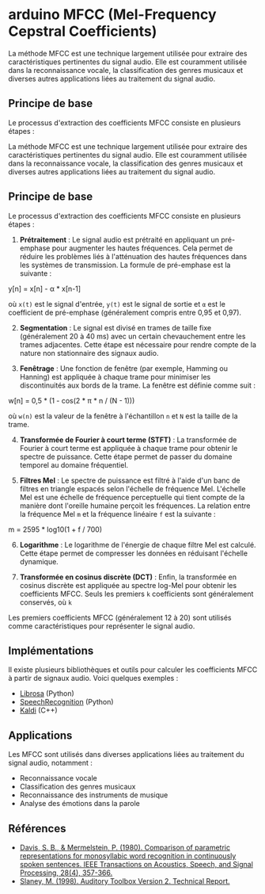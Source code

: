 # arduino MFCC (Mel-Frequency Cepstral Coefficients)

La méthode MFCC est une technique largement utilisée pour extraire des caractéristiques pertinentes du signal audio. Elle est couramment utilisée dans la reconnaissance vocale, la classification des genres musicaux et diverses autres applications liées au traitement du signal audio.

## Principe de base

Le processus d'extraction des coefficients MFCC consiste en plusieurs étapes :

La méthode MFCC est une technique largement utilisée pour extraire des caractéristiques pertinentes du signal audio. Elle est couramment utilisée dans la reconnaissance vocale, la classification des genres musicaux et diverses autres applications liées au traitement du signal audio.

## Principe de base

Le processus d'extraction des coefficients MFCC consiste en plusieurs étapes :

1. **Prétraitement** : Le signal audio est prétraité en appliquant un pré-emphase pour augmenter les hautes fréquences. Cela permet de réduire les problèmes liés à l'atténuation des hautes fréquences dans les systèmes de transmission. La formule de pré-emphase est la suivante :

y[n] = x[n] - α * x[n-1]

où `x(t)` est le signal d'entrée, `y(t)` est le signal de sortie et `α` est le coefficient de pré-emphase (généralement compris entre 0,95 et 0,97).

2. **Segmentation** : Le signal est divisé en trames de taille fixe (généralement 20 à 40 ms) avec un certain chevauchement entre les trames adjacentes. Cette étape est nécessaire pour rendre compte de la nature non stationnaire des signaux audio.

3. **Fenêtrage** : Une fonction de fenêtre (par exemple, Hamming ou Hanning) est appliquée à chaque trame pour minimiser les discontinuités aux bords de la trame. La fenêtre est définie comme suit :

w[n] = 0,5 * (1 - cos(2 * π * n / (N - 1)))

où `w(n)` est la valeur de la fenêtre à l'échantillon `n` et `N` est la taille de la trame.

4. **Transformée de Fourier à court terme (STFT)** : La transformée de Fourier à court terme est appliquée à chaque trame pour obtenir le spectre de puissance. Cette étape permet de passer du domaine temporel au domaine fréquentiel.

5. **Filtres Mel** : Le spectre de puissance est filtré à l'aide d'un banc de filtres en triangle espacés selon l'échelle de fréquence Mel. L'échelle Mel est une échelle de fréquence perceptuelle qui tient compte de la manière dont l'oreille humaine perçoit les fréquences. La relation entre la fréquence Mel `m` et la fréquence linéaire `f` est la suivante :

m = 2595 * log10(1 + f / 700)

6. **Logarithme** : Le logarithme de l'énergie de chaque filtre Mel est calculé. Cette étape permet de compresser les données en réduisant l'échelle dynamique.

7. **Transformée en cosinus discrète (DCT)** : Enfin, la transformée en cosinus discrète est appliquée au spectre log-Mel pour obtenir les coefficients MFCC. Seuls les premiers `k` coefficients sont généralement conservés, où `k`



Les premiers coefficients MFCC (généralement 12 à 20) sont utilisés comme caractéristiques pour représenter le signal audio.

## Implémentations

Il existe plusieurs bibliothèques et outils pour calculer les coefficients MFCC à partir de signaux audio. Voici quelques exemples :

- [Librosa](https://librosa.org/doc/latest/feature.html#mel-frequency-cepstral-coefficients-mfccs) (Python)
- [SpeechRecognition](https://pypi.org/project/SpeechRecognition/) (Python)
- [Kaldi](https://kaldi-asr.org/) (C++)

## Applications

Les MFCC sont utilisés dans diverses applications liées au traitement du signal audio, notamment :

- Reconnaissance vocale
- Classification des genres musicaux
- Reconnaissance des instruments de musique
- Analyse des émotions dans la parole

## Références

- [Davis, S. B., & Mermelstein, P. (1980). Comparison of parametric representations for monosyllabic word recognition in continuously spoken sentences. IEEE Transactions on Acoustics, Speech, and Signal Processing, 28(4), 357-366.](https://doi.org/10.1109/TASSP.1980.1163420)
- [Slaney, M. (1998). Auditory Toolbox Version 2. Technical Report.](http://citeseerx.ist.psu.edu/viewdoc/download?doi=10.1.1.130.8506&rep=rep1&type=pdf)
